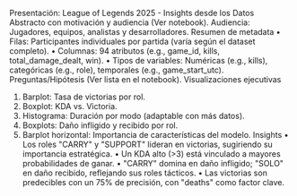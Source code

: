 Presentación: League of Legends 2025 - Insights desde los Datos
Abstracto con motivación y audiencia
(Ver notebook). Audiencia: Jugadores, equipos, analistas y desarrolladores.
Resumen de metadata
•	Filas: Participantes individuales por partida (varía según el dataset completo).
•	Columnas: 94 atributos (e.g., game_id, kills, total_damage_dealt, win).
•	Tipos de variables: Numéricas (e.g., kills), categóricas (e.g., role), temporales (e.g., game_start_utc).
Preguntas/Hipótesis
(Ver lista en el notebook).
Visualizaciones ejecutivas
1.	Barplot: Tasa de victorias por rol.
2.	Boxplot: KDA vs. Victoria.
3.	Histograma: Duración por modo (adaptable con más datos).
4.	Boxplots: Daño infligido y recibido por rol.
5.	Barplot horizontal: Importancia de características del modelo.
Insights
•	Los roles "CARRY" y "SUPPORT" lideran en victorias, sugiriendo su importancia estratégica.
•	Un KDA alto (>3) está vinculado a mayores probabilidades de ganar.
•	"CARRY" domina en daño infligido; "SOLO" en daño recibido, reflejando sus roles tácticos.
•	Las victorias son predecibles con un 75% de precisión, con "deaths" como factor clave.
